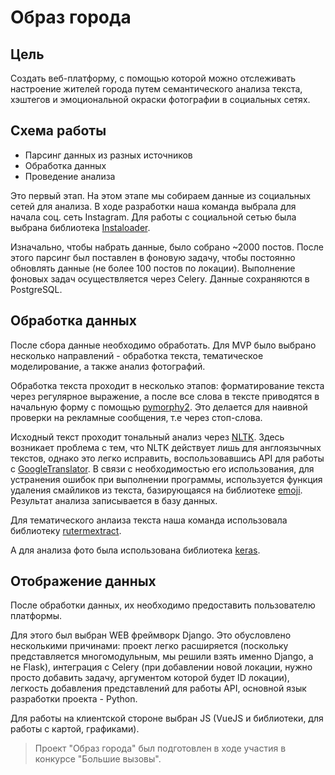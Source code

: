 # Образ города

## Цель
Создать веб-платформу, с помощью которой можно отслеживать настроение жителей города путем семантического анализа текста, хэштегов и эмоциональной окраски фотографии в социальных сетях.

## Схема работы
 - Парсинг данных из разных источников
 - Обработка данных
 - Проведение анализа

Это первый этап. На этом этапе мы собираем данные из социальных сетей для анализа. В ходе разработки наша команда выбрала для начала соц. сеть Instagram. Для работы с социальной сетью была выбрана библиотека [Instaloader](https://instaloader.github.io/).

Изначально, чтобы набрать данные, было собрано ~2000 постов. После этого парсинг был поставлен в фоновую задачу, чтобы постоянно обновлять данные (не более 100 постов по локации). Выполнение фоновых задач осуществляется через Celery. Данные сохраняются в PostgreSQL.

## Обработка данных
После сбора данные необходимо обработать. Для MVP было выбрано несколько направлений - обработка текста, тематическое моделирование, а также анализ фотографий.

Обработка текста проходит в несколько этапов: форматирование текста через регулярное выражение, а после все слова в тексте приводятся в начальную форму с помощью [pymorphy2](https://pymorphy2.readthedocs.io). Это делается для наивной проверки на рекламные сообщения, т.е через стоп-слова.

Исходный текст проходит тональный анализ через [NLTK](https://www.nltk.org/). Здесь возникает проблема с тем, что NLTK действует лишь для англоязычных текстов, однако это легко исправить, воспользовавшись API для работы с [GoogleTranslator](https://cloud.google.com/translate/docs/apis). В связи с необходимостью его использования, для устранения ошибок при выполнении программы, используется функция удаления смайликов из текста, базирующаяся на библиотеке [emoji](https://pypi.org/project/emoji/). Результат анализа записывается в базу данных.

Для тематического анлаиза текста наша команда использовала библиотеку [rutermextract](https://github.com/igor-shevchenko/rutermextract).

А для анализа фото была использована библиотека [keras](https://github.com/keras-team).

## Отображение данных
После обработки данных, их необходимо предоставить пользователю платформы.

Для этого был выбран WEB фреймворк Django. Это обусловлено несколькими причинами: проект легко расширяется (поскольку представляется многомодульным, мы решили взять именно Django, а не Flask), интеграция с Celery (при добавлении новой локации, нужно просто добавить задачу, аргументом которой будет ID локации), легкость добавления представлений для работы API, основной язык разработки проекта - Python.

Для работы на клиентской стороне выбран JS (VueJS и библиотеки, для работы с картой, графиками).

> Проект "Образ города" был подготовлен в ходе участия в конкурсе "Большие вызовы".

